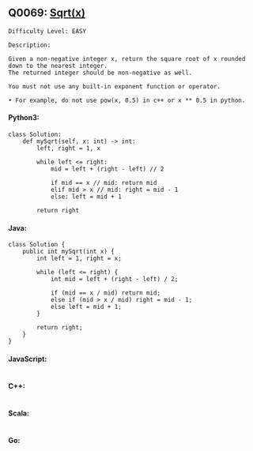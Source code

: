 ## Q0069: [Sqrt(x)](https://leetcode.com/problems/sqrtx/)

```
Difficulty Level: EASY
```

```
Description:

Given a non-negative integer x, return the square root of x rounded down to the nearest integer.
The returned integer should be non-negative as well.

You must not use any built-in exponent function or operator.

• For example, do not use pow(x, 0.5) in c++ or x ** 0.5 in python.
```

#### Python3:

```
class Solution:
    def mySqrt(self, x: int) -> int:
        left, right = 1, x
      
        while left <= right:
            mid = left + (right - left) // 2
          
            if mid == x // mid: return mid
            elif mid > x // mid: right = mid - 1
            else: left = mid + 1
      
        return right
```

#### Java:

```
class Solution {
    public int mySqrt(int x) {
        int left = 1, right = x;
      
        while (left <= right) {
            int mid = left + (right - left) / 2;
          
            if (mid == x / mid) return mid;
            else if (mid > x / mid) right = mid - 1;
            else left = mid + 1;
        }
      
        return right;
    }
}
```

#### JavaScript:

```

```

#### C++:

```

```

#### Scala:

```

```

#### Go:

```

```